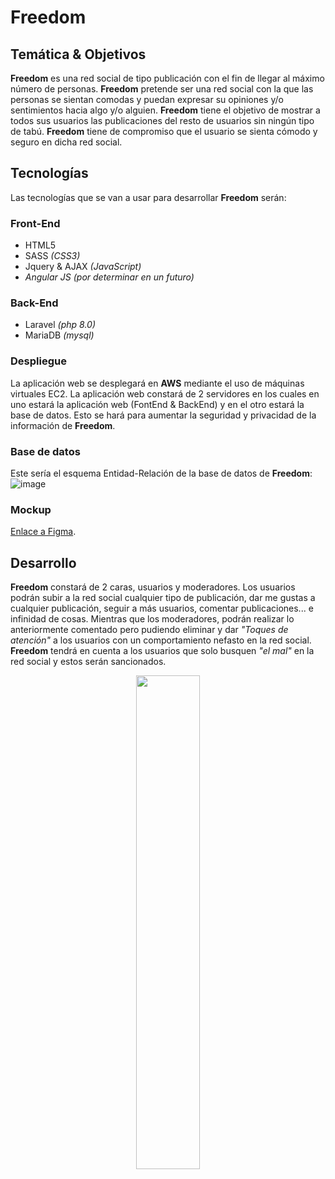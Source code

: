 # Freedom

## Temática & Objetivos
__Freedom__ es una red social de tipo publicación con el fin de llegar al máximo número de personas. __Freedom__ pretende ser una red social con la que las personas se sientan comodas y puedan expresar su opiniones y/o sentimientos hacia algo y/o alguien. __Freedom__ tiene el objetivo de mostrar a todos sus usuarios las publicaciones del resto de usuarios sin ningún tipo de tabú. __Freedom__ tiene de compromiso que el usuario se sienta cómodo y seguro en dicha red social.


## Tecnologías
Las tecnologías que se van a usar para desarrollar __Freedom__ serán:

### Front-End
  - HTML5
  - SASS _(CSS3)_
  - Jquery & AJAX _(JavaScript)_
  - _Angular JS (por determinar en un futuro)_

### Back-End
  - Laravel _(php 8.0)_
  - MariaDB _(mysql)_

### Despliegue
La aplicación web se desplegará en __AWS__ mediante el uso de máquinas virtuales EC2. La aplicación web constará de 2 servidores en los cuales en uno estará la aplicación web (FontEnd & BackEnd) y en el otro estará la base de datos. Esto se hará para aumentar la seguridad y privacidad de la información de __Freedom__.

### Base de datos
Este sería el esquema Entidad-Relación de la base de datos de __Freedom__:
![image](https://user-images.githubusercontent.com/45594459/162577621-4d779543-f16f-48f9-a5db-10b84dde27a4.png)

### Mockup
[Enlace a Figma](https://www.figma.com/file/DasYSEsry4s9fdErVVUXYh/Freedom?node-id=0%3A1).


## Desarrollo
__Freedom__ constará de 2 caras, usuarios y moderadores. Los usuarios podrán subir a la red social cualquier tipo de publicación, dar me gustas a cualquier publicación, seguir a más usuarios, comentar publicaciones... e infinidad de cosas. Mientras que los moderadores, podrán realizar lo anteriormente comentado pero pudiendo eliminar y dar _"Toques de atención"_ a los usuarios con un comportamiento nefasto en la red social.
__Freedom__ tendrá en cuenta a los usuarios que solo busquen _"el mal"_ en la red social y estos serán sancionados.



<p align="center">
      <img width="45%" src="https://github-readme-stats.vercel.app/api?username=srcbas&layout=compact&theme=react&hide_border=true&count_private=true&show_icons=true"/>
   </p>

